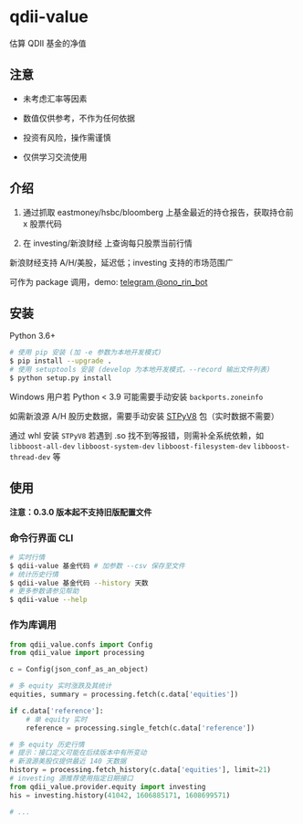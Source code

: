 # qdii-value

估算 QDII 基金的净值

## 注意

- 未考虑汇率等因素

- 数值仅供参考，不作为任何依据

- 投资有风险，操作需谨慎

- 仅供学习交流使用

## 介绍

1. 通过抓取 eastmoney/hsbc/bloomberg 上基金最近的持仓报告，获取持仓前 x 股票代码

2. 在 investing/新浪财经 上查询每只股票当前行情

新浪财经支持 A/H/美股，延迟低；investing 支持的市场范围广

可作为 package 调用，demo: [telegram @ono_rin_bot](https://t.me/ono_rin_bot)

## 安装

Python 3.6+

```bash
# 使用 pip 安装 (加 -e 参数为本地开发模式)
$ pip install --upgrade .
# 使用 setuptools 安装 (develop 为本地开发模式，--record 输出文件列表)
$ python setup.py install
```

Windows 用户若 Python < 3.9 可能需要手动安装 `backports.zoneinfo`

如需新浪源 A/H 股历史数据，需要手动安装 [STPyV8](https://github.com/area1/stpyv8) 包（实时数据不需要）

通过 whl 安装 `STPyV8` 若遇到 .so 找不到等报错，则需补全系统依赖，如 `libboost-all-dev` `libboost-system-dev` `libboost-filesystem-dev` `libboost-thread-dev` 等

## 使用

**注意：0.3.0 版本起不支持旧版配置文件**

### 命令行界面 CLI

```bash
# 实时行情
$ qdii-value 基金代码 # 加参数 --csv 保存至文件
# 统计历史行情
$ qdii-value 基金代码 --history 天数
# 更多参数请参见帮助
$ qdii-value --help
```

### 作为库调用

```python
from qdii_value.confs import Config
from qdii_value import processing

c = Config(json_conf_as_an_object)

# 多 equity 实时涨跌及其统计
equities, summary = processing.fetch(c.data['equities'])

if c.data['reference']:
    # 单 equity 实时
    reference = processing.single_fetch(c.data['reference'])

# 多 equity 历史行情
# 提示：接口定义可能在后续版本中有所变动
# 新浪源美股仅提供最近 140 天数据
history = processing.fetch_history(c.data['equities'], limit=21)
# investing 源推荐使用指定日期接口
from qdii_value.provider.equity import investing
his = investing.history(41042, 1606885171, 1608699571)

# ...
```
